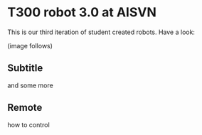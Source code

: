 # T300 robot 3.0 at AISVN

This is our third iteration of student created robots. Have a look:

(image follows)

## Subtitle

and some more

## Remote

how to control

